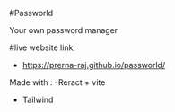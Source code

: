 #Passworld 

Your own password manager

#live website link:

- https://prerna-raj.github.io/passworld/

Made with : </b>
-Reract + vite
- Tailwind 
